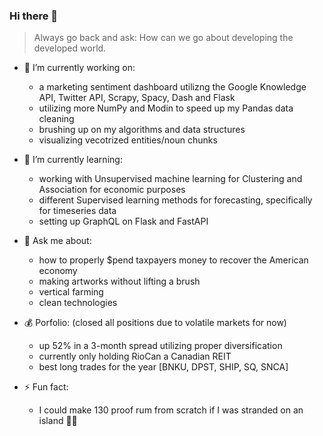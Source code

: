 ### Hi there 👋

> Always go back and ask: How can we go about developing the developed world.

- 🔭 I’m currently working on:
  - a marketing sentiment dashboard utilizng the Google Knowledge API, Twitter API, Scrapy, Spacy, Dash and Flask
  - utilizing more NumPy and Modin to speed up my Pandas data cleaning
  - brushing up on my algorithms and data structures
  - visualizing vecotrized entities/noun chunks

- 🌱 I’m currently learning:
  - working with Unsupervised machine learning for Clustering and Association for economic purposes
  - different Supervised learning methods for forecasting, specifically for timeseries data
  - setting up GraphQL on Flask and FastAPI

- 💬 Ask me about:
  - how to properly $pend taxpayers money to recover the American economy
  - making artworks without lifting a brush
  - vertical farming
  - clean technologies
  
- 💰 Porfolio: (closed all positions due to volatile markets for now)
  - up 52% in a 3-month spread utilizing proper diversification
  - currently only holding RioCan a Canadian REIT 
  - best long trades for the year [BNKU, DPST, SHIP, SQ, SNCA]
  
- ⚡ Fun fact:
  - I could make 130 proof rum from scratch if I was stranded on an island 🥭🌴
